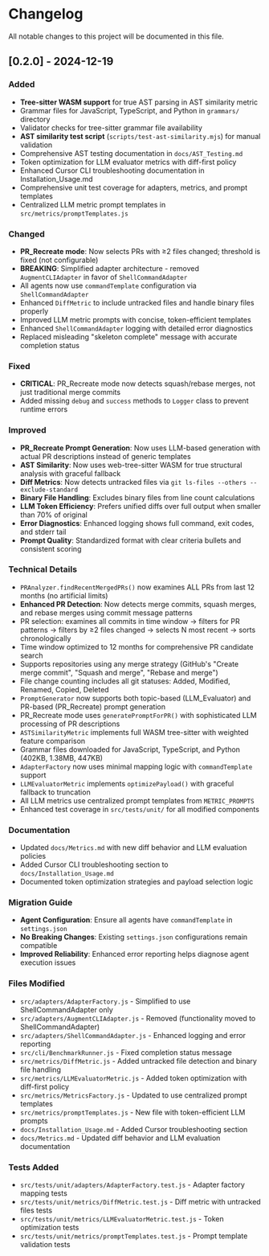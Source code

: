 # Changelog

All notable changes to this project will be documented in this file.

## [0.2.0] - 2024-12-19

### Added
- **Tree-sitter WASM support** for true AST parsing in AST similarity metric
- Grammar files for JavaScript, TypeScript, and Python in `grammars/` directory
- Validator checks for tree-sitter grammar file availability
- **AST similarity test script** (`scripts/test-ast-similarity.mjs`) for manual validation
- Comprehensive AST testing documentation in `docs/AST_Testing.md`
- Token optimization for LLM evaluator metrics with diff-first policy
- Enhanced Cursor CLI troubleshooting documentation in Installation_Usage.md
- Comprehensive unit test coverage for adapters, metrics, and prompt templates
- Centralized LLM metric prompt templates in `src/metrics/promptTemplates.js`

### Changed
- **PR_Recreate mode**: Now selects PRs with ≥2 files changed; threshold is fixed (not configurable)
- **BREAKING**: Simplified adapter architecture - removed `AugmentCLIAdapter` in favor of `ShellCommandAdapter`
- All agents now use `commandTemplate` configuration via `ShellCommandAdapter`
- Enhanced `DiffMetric` to include untracked files and handle binary files properly
- Improved LLM metric prompts with concise, token-efficient templates
- Enhanced `ShellCommandAdapter` logging with detailed error diagnostics
- Replaced misleading "skeleton complete" message with accurate completion status

### Fixed
- **CRITICAL**: PR_Recreate mode now detects squash/rebase merges, not just traditional merge commits
- Added missing `debug` and `success` methods to `Logger` class to prevent runtime errors

### Improved
- **PR_Recreate Prompt Generation**: Now uses LLM-based generation with actual PR descriptions instead of generic templates
- **AST Similarity**: Now uses web-tree-sitter WASM for true structural analysis with graceful fallback
- **Diff Metrics**: Now detects untracked files via `git ls-files --others --exclude-standard`
- **Binary File Handling**: Excludes binary files from line count calculations
- **LLM Token Efficiency**: Prefers unified diffs over full output when smaller than 70% of original
- **Error Diagnostics**: Enhanced logging shows full command, exit codes, and stderr tail
- **Prompt Quality**: Standardized format with clear criteria bullets and consistent scoring

### Technical Details
- `PRAnalyzer.findRecentMergedPRs()` now examines ALL PRs from last 12 months (no artificial limits)
- **Enhanced PR Detection**: Now detects merge commits, squash merges, and rebase merges using commit message patterns
- PR selection: examines all commits in time window → filters for PR patterns → filters by ≥2 files changed → selects N most recent → sorts chronologically
- Time window optimized to 12 months for comprehensive PR candidate search
- Supports repositories using any merge strategy (GitHub's "Create merge commit", "Squash and merge", "Rebase and merge")
- File change counting includes all git statuses: Added, Modified, Renamed, Copied, Deleted
- `PromptGenerator` now supports both topic-based (LLM_Evaluator) and PR-based (PR_Recreate) prompt generation
- PR_Recreate mode uses `generatePromptForPR()` with sophisticated LLM processing of PR descriptions
- `ASTSimilarityMetric` implements full WASM tree-sitter with weighted feature comparison
- Grammar files downloaded for JavaScript, TypeScript, and Python (402KB, 1.38MB, 447KB)
- `AdapterFactory` now uses minimal mapping logic with `commandTemplate` support
- `LLMEvaluatorMetric` implements `optimizePayload()` with graceful fallback to truncation
- All LLM metrics use centralized prompt templates from `METRIC_PROMPTS`
- Enhanced test coverage in `src/tests/unit/` for all modified components

### Documentation
- Updated `docs/Metrics.md` with new diff behavior and LLM evaluation policies
- Added Cursor CLI troubleshooting section to `docs/Installation_Usage.md`
- Documented token optimization strategies and payload selection logic

### Migration Guide
- **Agent Configuration**: Ensure all agents have `commandTemplate` in `settings.json`
- **No Breaking Changes**: Existing `settings.json` configurations remain compatible
- **Improved Reliability**: Enhanced error reporting helps diagnose agent execution issues

### Files Modified
- `src/adapters/AdapterFactory.js` - Simplified to use ShellCommandAdapter only
- `src/adapters/AugmentCLIAdapter.js` - Removed (functionality moved to ShellCommandAdapter)
- `src/adapters/ShellCommandAdapter.js` - Enhanced logging and error reporting
- `src/cli/BenchmarkRunner.js` - Fixed completion status message
- `src/metrics/DiffMetric.js` - Added untracked file detection and binary file handling
- `src/metrics/LLMEvaluatorMetric.js` - Added token optimization with diff-first policy
- `src/metrics/MetricsFactory.js` - Updated to use centralized prompt templates
- `src/metrics/promptTemplates.js` - New file with token-efficient LLM prompts
- `docs/Installation_Usage.md` - Added Cursor troubleshooting section
- `docs/Metrics.md` - Updated diff behavior and LLM evaluation documentation

### Tests Added
- `src/tests/unit/adapters/AdapterFactory.test.js` - Adapter factory mapping tests
- `src/tests/unit/metrics/DiffMetric.test.js` - Diff metric with untracked files tests
- `src/tests/unit/metrics/LLMEvaluatorMetric.test.js` - Token optimization tests
- `src/tests/unit/metrics/promptTemplates.test.js` - Prompt template validation tests
